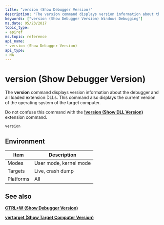```yaml
---
title: "version (Show Debugger Version)"
description: "The version command displays version information about the debugger and all loaded extension DLLs."
keywords: ["version (Show Debugger Version) Windows Debugging"]
ms.date: 05/23/2017
topic_type:
- apiref
ms.topic: reference
api_name:
- version (Show Debugger Version)
api_type:
- NA
---
```


# version (Show Debugger Version)


The **version** command displays version information about the debugger and all loaded extension DLLs. This command also displays the current version of the operating system of the target computer.

Do not confuse this command with the [**!version (Show DLL Version)**](-version.md) extension command.

`version`

## <span id="ddk_cmd_show_debugger_version_dbg"></span><span id="DDK_CMD_SHOW_DEBUGGER_VERSION_DBG"></span>


## Environment

|  Item  | Description          |
|--------|----------------------|
|Modes   |User mode, kernel mode|
|Targets |Live, crash dump      |
|Platforms|All                  |

 

## See also


[**CTRL+W (Show Debugger Version)**](../debugger/ctrl-w--show-debugger-version-.md)

[**vertarget (Show Target Computer Version)**](vertarget--show-target-computer-version-.md)


